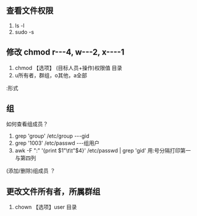 
## 查看文件权限

1. ls -l
2. sudo -s

## 修改 chmod r---4, w---2, x----1

1. chmod 【选项】 (目标人员+操作)权限值  目录
2. u所有者，群组，o其他，a全部

:形式

## 组

如何查看组成员？
1. grep 'group' /etc/group ---gid
2. grep '1003' /etc/passwd ---组用户
3. awk -F ":" '{print $1"\t\t"$4}' /etc/passwd | grep 'gid' 用:号分隔打印第一与第四列

(添加/删除)组成员 ？


## 更改文件所有者，所属群组

1. chown 【选项】user 目录

